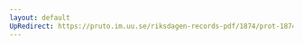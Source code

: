 ```yaml
---
layout: default
UpRedirect: https://pruto.im.uu.se/riksdagen-records-pdf/1874/prot-1874--fk--227/prot-1874--fk--227_001.pdf
---
```

